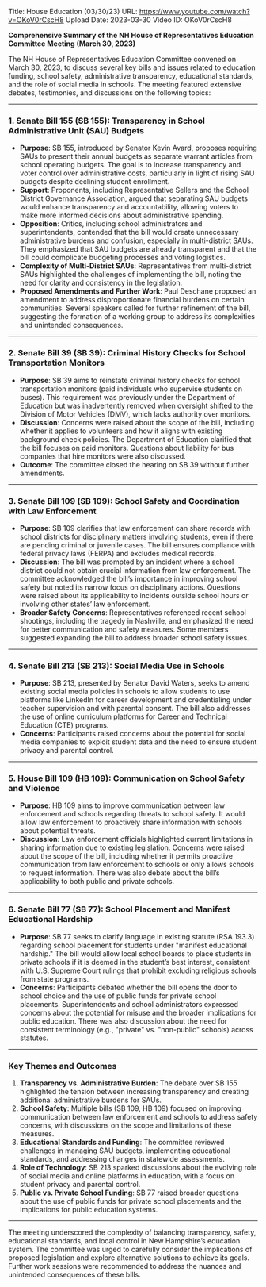 Title: House Education (03/30/23)
URL: https://www.youtube.com/watch?v=OKoV0rCscH8
Upload Date: 2023-03-30
Video ID: OKoV0rCscH8

**Comprehensive Summary of the NH House of Representatives Education Committee Meeting (March 30, 2023)**

The NH House of Representatives Education Committee convened on March 30, 2023, to discuss several key bills and issues related to education funding, school safety, administrative transparency, educational standards, and the role of social media in schools. The meeting featured extensive debates, testimonies, and discussions on the following topics:

---

### **1. Senate Bill 155 (SB 155): Transparency in School Administrative Unit (SAU) Budgets**
- **Purpose**: SB 155, introduced by Senator Kevin Avard, proposes requiring SAUs to present their annual budgets as separate warrant articles from school operating budgets. The goal is to increase transparency and voter control over administrative costs, particularly in light of rising SAU budgets despite declining student enrollment.
- **Support**: Proponents, including Representative Sellers and the School District Governance Association, argued that separating SAU budgets would enhance transparency and accountability, allowing voters to make more informed decisions about administrative spending.
- **Opposition**: Critics, including school administrators and superintendents, contended that the bill would create unnecessary administrative burdens and confusion, especially in multi-district SAUs. They emphasized that SAU budgets are already transparent and that the bill could complicate budgeting processes and voting logistics.
- **Complexity of Multi-District SAUs**: Representatives from multi-district SAUs highlighted the challenges of implementing the bill, noting the need for clarity and consistency in the legislation.
- **Proposed Amendments and Further Work**: Paul Deschane proposed an amendment to address disproportionate financial burdens on certain communities. Several speakers called for further refinement of the bill, suggesting the formation of a working group to address its complexities and unintended consequences.

---

### **2. Senate Bill 39 (SB 39): Criminal History Checks for School Transportation Monitors**
- **Purpose**: SB 39 aims to reinstate criminal history checks for school transportation monitors (paid individuals who supervise students on buses). This requirement was previously under the Department of Education but was inadvertently removed when oversight shifted to the Division of Motor Vehicles (DMV), which lacks authority over monitors.
- **Discussion**: Concerns were raised about the scope of the bill, including whether it applies to volunteers and how it aligns with existing background check policies. The Department of Education clarified that the bill focuses on paid monitors. Questions about liability for bus companies that hire monitors were also discussed.
- **Outcome**: The committee closed the hearing on SB 39 without further amendments.

---

### **3. Senate Bill 109 (SB 109): School Safety and Coordination with Law Enforcement**
- **Purpose**: SB 109 clarifies that law enforcement can share records with school districts for disciplinary matters involving students, even if there are pending criminal or juvenile cases. The bill ensures compliance with federal privacy laws (FERPA) and excludes medical records.
- **Discussion**: The bill was prompted by an incident where a school district could not obtain crucial information from law enforcement. The committee acknowledged the bill’s importance in improving school safety but noted its narrow focus on disciplinary actions. Questions were raised about its applicability to incidents outside school hours or involving other states’ law enforcement.
- **Broader Safety Concerns**: Representatives referenced recent school shootings, including the tragedy in Nashville, and emphasized the need for better communication and safety measures. Some members suggested expanding the bill to address broader school safety issues.

---

### **4. Senate Bill 213 (SB 213): Social Media Use in Schools**
- **Purpose**: SB 213, presented by Senator David Waters, seeks to amend existing social media policies in schools to allow students to use platforms like LinkedIn for career development and credentialing under teacher supervision and with parental consent. The bill also addresses the use of online curriculum platforms for Career and Technical Education (CTE) programs.
- **Concerns**: Participants raised concerns about the potential for social media companies to exploit student data and the need to ensure student privacy and parental control.

---

### **5. House Bill 109 (HB 109): Communication on School Safety and Violence**
- **Purpose**: HB 109 aims to improve communication between law enforcement and schools regarding threats to school safety. It would allow law enforcement to proactively share information with schools about potential threats.
- **Discussion**: Law enforcement officials highlighted current limitations in sharing information due to existing legislation. Concerns were raised about the scope of the bill, including whether it permits proactive communication from law enforcement to schools or only allows schools to request information. There was also debate about the bill’s applicability to both public and private schools.

---

### **6. Senate Bill 77 (SB 77): School Placement and Manifest Educational Hardship**
- **Purpose**: SB 77 seeks to clarify language in existing statute (RSA 193.3) regarding school placement for students under "manifest educational hardship." The bill would allow local school boards to place students in private schools if it is deemed in the student’s best interest, consistent with U.S. Supreme Court rulings that prohibit excluding religious schools from state programs.
- **Concerns**: Participants debated whether the bill opens the door to school choice and the use of public funds for private school placements. Superintendents and school administrators expressed concerns about the potential for misuse and the broader implications for public education. There was also discussion about the need for consistent terminology (e.g., "private" vs. "non-public" schools) across statutes.

---

### **Key Themes and Outcomes**
1. **Transparency vs. Administrative Burden**: The debate over SB 155 highlighted the tension between increasing transparency and creating additional administrative burdens for SAUs.
2. **School Safety**: Multiple bills (SB 109, HB 109) focused on improving communication between law enforcement and schools to address safety concerns, with discussions on the scope and limitations of these measures.
3. **Educational Standards and Funding**: The committee reviewed challenges in managing SAU budgets, implementing educational standards, and addressing changes in statewide assessments.
4. **Role of Technology**: SB 213 sparked discussions about the evolving role of social media and online platforms in education, with a focus on student privacy and parental control.
5. **Public vs. Private School Funding**: SB 77 raised broader questions about the use of public funds for private school placements and the implications for public education systems.

---

The meeting underscored the complexity of balancing transparency, safety, educational standards, and local control in New Hampshire’s education system. The committee was urged to carefully consider the implications of proposed legislation and explore alternative solutions to achieve its goals. Further work sessions were recommended to address the nuances and unintended consequences of these bills.